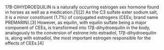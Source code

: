 17Β-DIHYDROEQUILIN is a naturally occurring estrogen sex hormone found in horses as well as a medication.[1][2] As the C3 sulfate ester sodium salt, it is a minor constituent (1.7%) of conjugated estrogens (CEEs; brand name PREMARIN).[3] However, as equilin, with equilin sulfate being a major component of CEEs, is transformed into 17β-dihydroequilin in the body, analogously to the conversion of estrone into estradiol, 17β-dihydroequilin is, along with estradiol, the most important estrogen responsible for the effects of CEEs.[4]
